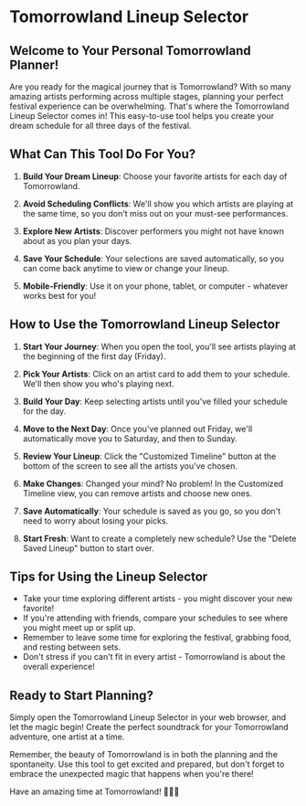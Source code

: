 # Tomorrowland Lineup Selector

## Welcome to Your Personal Tomorrowland Planner!

Are you ready for the magical journey that is Tomorrowland? With so many amazing artists performing across multiple stages, planning your perfect festival experience can be overwhelming. That's where the Tomorrowland Lineup Selector comes in! This easy-to-use tool helps you create your dream schedule for all three days of the festival.

## What Can This Tool Do For You?

1. **Build Your Dream Lineup**: Choose your favorite artists for each day of Tomorrowland.

2. **Avoid Scheduling Conflicts**: We'll show you which artists are playing at the same time, so you don't miss out on your must-see performances.

3. **Explore New Artists**: Discover performers you might not have known about as you plan your days.

4. **Save Your Schedule**: Your selections are saved automatically, so you can come back anytime to view or change your lineup.

5. **Mobile-Friendly**: Use it on your phone, tablet, or computer - whatever works best for you!

## How to Use the Tomorrowland Lineup Selector

1. **Start Your Journey**: When you open the tool, you'll see artists playing at the beginning of the first day (Friday).

2. **Pick Your Artists**: Click on an artist card to add them to your schedule. We'll then show you who's playing next.

3. **Build Your Day**: Keep selecting artists until you've filled your schedule for the day.

4. **Move to the Next Day**: Once you've planned out Friday, we'll automatically move you to Saturday, and then to Sunday.

5. **Review Your Lineup**: Click the "Customized Timeline" button at the bottom of the screen to see all the artists you've chosen.

6. **Make Changes**: Changed your mind? No problem! In the Customized Timeline view, you can remove artists and choose new ones.

7. **Save Automatically**: Your schedule is saved as you go, so you don't need to worry about losing your picks.

8. **Start Fresh**: Want to create a completely new schedule? Use the "Delete Saved Lineup" button to start over.

## Tips for Using the Lineup Selector

- Take your time exploring different artists - you might discover your new favorite!
- If you're attending with friends, compare your schedules to see where you might meet up or split up.
- Remember to leave some time for exploring the festival, grabbing food, and resting between sets.
- Don't stress if you can't fit in every artist - Tomorrowland is about the overall experience!

## Ready to Start Planning?

Simply open the Tomorrowland Lineup Selector in your web browser, and let the magic begin! Create the perfect soundtrack for your Tomorrowland adventure, one artist at a time.

Remember, the beauty of Tomorrowland is in both the planning and the spontaneity. Use this tool to get excited and prepared, but don't forget to embrace the unexpected magic that happens when you're there!

Have an amazing time at Tomorrowland! 🎉🎵✨
